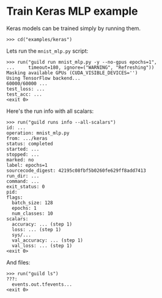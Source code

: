 # Train Keras MLP example

Keras models can be trained simply by running them.

    >>> cd("examples/keras")

Lets run the `mnist_mlp.py` script:

    >>> run("guild run mnist_mlp.py -y --no-gpus epochs=1",
    ...     timeout=180, ignore=("WARNING", "Refreshing"))
    Masking available GPUs (CUDA_VISIBLE_DEVICES='')
    Using TensorFlow backend...
    60000/60000 ...
    test_loss: ...
    test_acc: ...
    <exit 0>

Here's the run info with all scalars:

    >>> run("guild runs info --all-scalars")
    id: ...
    operation: mnist_mlp.py
    from: .../keras
    status: completed
    started: ...
    stopped: ...
    marked: no
    label: epochs=1
    sourcecode_digest: 42195c08fbf5b0260fe629ff8add7413
    run_dir: ...
    command: ...
    exit_status: 0
    pid:
    flags:
      batch_size: 128
      epochs: 1
      num_classes: 10
    scalars:
      accuracy: ... (step 1)
      loss: ... (step 1)
      sys/...
      val_accuracy: ... (step 1)
      val_loss: ... (step 1)
    <exit 0>

And files:

    >>> run("guild ls")
    ???:
      events.out.tfevents...
    <exit 0>
